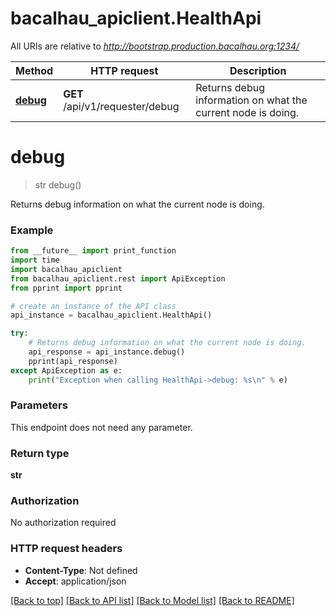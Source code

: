 # bacalhau_apiclient.HealthApi

All URIs are relative to *http://bootstrap.production.bacalhau.org:1234/*

Method | HTTP request | Description
------------- | ------------- | -------------
[**debug**](HealthApi.md#debug) | **GET** /api/v1/requester/debug | Returns debug information on what the current node is doing.

# **debug**
> str debug()

Returns debug information on what the current node is doing.

### Example
```python
from __future__ import print_function
import time
import bacalhau_apiclient
from bacalhau_apiclient.rest import ApiException
from pprint import pprint

# create an instance of the API class
api_instance = bacalhau_apiclient.HealthApi()

try:
    # Returns debug information on what the current node is doing.
    api_response = api_instance.debug()
    pprint(api_response)
except ApiException as e:
    print("Exception when calling HealthApi->debug: %s\n" % e)
```

### Parameters
This endpoint does not need any parameter.

### Return type

**str**

### Authorization

No authorization required

### HTTP request headers

 - **Content-Type**: Not defined
 - **Accept**: application/json

[[Back to top]](#) [[Back to API list]](../README.md#documentation-for-api-endpoints) [[Back to Model list]](../README.md#documentation-for-models) [[Back to README]](../README.md)

